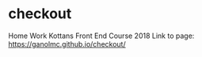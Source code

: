 # checkout
Home Work Kottans Front End Course 2018
Link to page: https://ganolmc.github.io/checkout/
